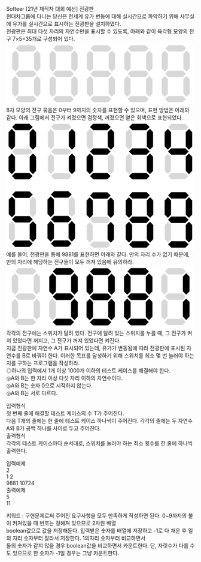 Softeer [21년 재직자 대회 예선] 전광판  
현대차그룹에 다니는 당신은 전세계 유가 변동에 대해 실시간으로 파악하기 위해 사무실에 유가를 실시간으로 표시하는 전광판을 설치하였다.   
전광판은 최대 다섯 자리의 자연수만을 표시할 수 있도록, 아래와 같이 육각형 모양의 전구 7×5=35개로 구성되어 있다.  
![img.png](img.png)  
8자 모양의 전구 묶음은 0부터 9까지의 숫자를 표현할 수 있으며, 표현 방법은 아래와 같다. 아래 그림에서 전구가 켜졌으면 검정색, 꺼졌으면 옅은 회색으로 표현되었다.  
![img_1.png](img_1.png)  
예를 들어, 전광판을 통해 9881를 표현하면 아래와 같다. 만의 자리 수가 없기 때문에, 만의 자리에 해당하는 전구들이 모두 꺼져 있음에 유의하라.  
![img_2.png](img_2.png)  
각각의 전구에는 스위치가 달려 있다. 전구에 달려 있는 스위치를 누를 때, 그 전구가 켜져 있었다면 꺼지고, 그 전구가 꺼져 있었다면 켜진다.  
지금 전광판에 자연수 A가 표시되어 있는데, 유가가 변동됨에 따라 전광판에 표시된 자연수를 B로 바꿔야 한다. 이러한 목표를 달성하기 위해 스위치를 최소 몇 번 눌러야 하는지를 구하는 프로그램을 작성하라.  
◎하나의 입력에서 1개 이상 1000개 이하의 테스트 케이스를 해결해야 한다.    
◎A와 B는 한 자리 이상 다섯 자리 이하의 자연수이다.    
◎A와 B는 숫자 0으로 시작하지 않는다.   
◎A와 B는 서로 다르다.  

입력형식  
첫 번째 줄에 해결할 테스트 케이스의 수 T가 주어진다.  
다음 T개의 줄에는 한 줄에 테스트 케이스 하나씩이 주어진다. 각각의 줄에는 두 자연수 A와 B가 공백 하나를 사이로 두고 주어진다.  
출력형식  
각각의 테스트 케이스마다 순서대로, 스위치를 눌러야 하는 최소 횟수를 한 줄에 하나씩 출력한다.  

입력예제  
2  
1 2  
9881 10724  
출력예제  
5  
11  

키워드 : 구현문제로써 주어진 요구사항을 모두 만족하게 작성하면 된다. 0~9까지의 불이 켜져있을 때 번호는 정해져 있으므로 2차원 배열  
boolean값으로 값을 저장해둔다. 입력받은 숫자를 배열에 저장하고 -1로 다 채운 후 일의 자리 숫자부터 잘라서 저장한다. 1의자리 숫자부터 비교하면서  
둘의 숫자가 같지 않을 경우 boolean값을 비교하면서 카운트한다. 단, 자릿수가 다를 수도 있으므로 한 숫자가 -1일 경우는 그냥 카운트한다.